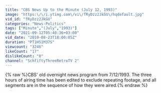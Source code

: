 ```yaml
---
title: "CBS News Up to the Minute (July 12, 1993)"
image: "https:\/\/i.ytimg.com\/vi\/fRyDzz2JkGU\/hqdefault.jpg"
vid_id: "fRyDzz2JkGU"
categories: "News-Politics"
tags: ["Minute","(July","1993)"]
date: "2021-09-12T05:40:36+03:00"
vid_date: "2019-08-23T18:00:05Z"
duration: "PT1H51M37S"
viewcount: "3246"
likeCount: "17"
dislikeCount: "0"
channel: "SchfiftyThreeRetroTV 2"
---
```

{% raw %}CBS' old overnight news program from 7/12/1993. The three hours of airing time has been edited to exclude repeating footage, and all segments are in the sequence of how they were aired.{% endraw %}

